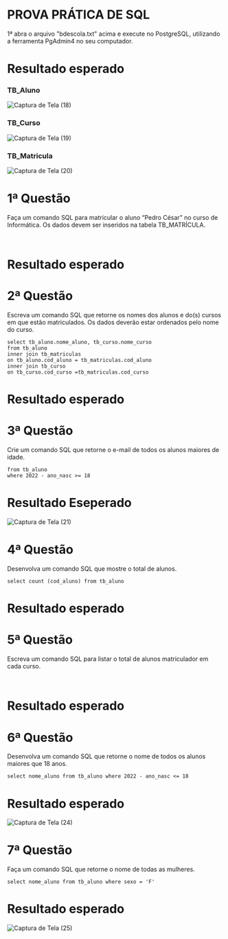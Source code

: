 <h1> PROVA PRÁTICA DE SQL </h1>

1ª abra o arquivo "bdescola.txt" acima e execute no PostgreSQL, utilizando a ferramenta PgAdmin4 no seu computador. 

<h1>Resultado esperado</h1>

<h3> TB_Aluno </h3>


![Captura de Tela (18)](https://user-images.githubusercontent.com/105823539/206056988-db155227-4803-4f3d-befc-fa33ffe21860.png)

<h3> TB_Curso </h3>

![Captura de Tela (19)](https://user-images.githubusercontent.com/105823539/206057340-eb35bdcb-531e-41ed-b470-309ec1202d42.png)

<h3> TB_Matricula </h3>

![Captura de Tela (20)](https://user-images.githubusercontent.com/105823539/206057706-40801bb9-8991-44e0-8651-15df8652db80.png)

<h1> 1ª Questão </h1>

Faça um comando SQL para matricular o aluno “Pedro César” no curso de
Informática. Os dados devem ser inseridos na tabela TB_MATRÍCULA.


```  ```


<h1>Resultado esperado</h1>



<h1> 2ª Questão </h1>

Escreva um comando SQL que retorne os nomes dos alunos e do(s) cursos em
que estão matriculados. Os dados deverão estar ordenados pelo nome do curso.

```  
select tb_aluno.nome_aluno, tb_curso.nome_curso
from tb_aluno
inner join tb_matriculas
on tb_aluno.cod_aluno = tb_matriculas.cod_aluno
inner join tb_curso
on tb_curso.cod_curso =tb_matriculas.cod_curso 
```


<h1> Resultado esperado</h1>


<h1> 3ª Questão </h1>

Crie um comando SQL que retorne o e-mail de todos os alunos maiores de idade.

```select e_mail 
from tb_aluno 
where 2022 - ano_nasc >= 18
  ```
  <h1>Resultado Eseperado</h1>

![Captura de Tela (21)](https://user-images.githubusercontent.com/105823539/206065663-7c1da64d-2191-40ec-af97-62c8f491125e.png)


<h1> 4ª Questão</h1>

Desenvolva um comando SQL que mostre o total de alunos.

```
select count (cod_aluno) from tb_aluno
```

<h1>Resultado esperado</h1>


<h1> 5ª Questão</h1>

Escreva um comando SQL para listar o total de alunos matriculador em cada curso.

``` ```
<h1>Resultado esperado</h1>

<h1> 6ª Questão</h1>

Desenvolva um comando SQL que retorne o nome de todos os alunos maiores que
18 anos.

```
select nome_aluno from tb_aluno where 2022 - ano_nasc <= 18

```
<h1>Resultado esperado</h1>

![Captura de Tela (24)](https://user-images.githubusercontent.com/105823539/206068222-6a1e2fb5-12b0-4f39-b51e-1e17f80058e9.png)

<h1> 7ª Questão</h1>

Faça um comando SQL que retorne o nome de todas as mulheres.

```
select nome_aluno from tb_aluno where sexo = 'F'

```

<h1>Resultado esperado</h1>

![Captura de Tela (25)](https://user-images.githubusercontent.com/105823539/206068885-f3952766-93c8-4d84-872b-777b01d48487.png)

